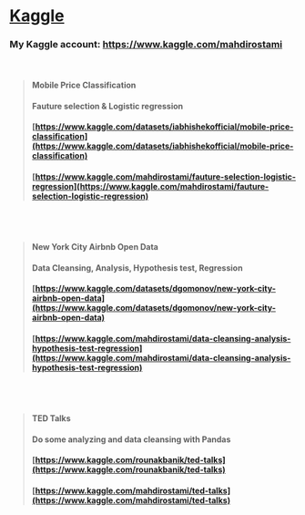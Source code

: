 # [Kaggle](https://www.kaggle.com/)

### My Kaggle account: <a href="https://www.kaggle.com/mahdirostami">https://www.kaggle.com/mahdirostami</a>
<br>

> #### Mobile Price Classification
> #### Fauture selection & Logistic regression
> #### [https://www.kaggle.com/datasets/iabhishekofficial/mobile-price-classification](https://www.kaggle.com/datasets/iabhishekofficial/mobile-price-classification)
> #### [https://www.kaggle.com/mahdirostami/fauture-selection-logistic-regression](https://www.kaggle.com/mahdirostami/fauture-selection-logistic-regression)
<br>
<br>

> #### New York City Airbnb Open Data
> #### Data Cleansing, Analysis, Hypothesis test, Regression 
> #### [https://www.kaggle.com/datasets/dgomonov/new-york-city-airbnb-open-data](https://www.kaggle.com/datasets/dgomonov/new-york-city-airbnb-open-data)
> #### [https://www.kaggle.com/mahdirostami/data-cleansing-analysis-hypothesis-test-regression](https://www.kaggle.com/mahdirostami/data-cleansing-analysis-hypothesis-test-regression)
<br>
<br>

> #### TED Talks 
> #### Do some analyzing and data cleansing with Pandas
> #### [https://www.kaggle.com/rounakbanik/ted-talks](https://www.kaggle.com/rounakbanik/ted-talks)
> #### [https://www.kaggle.com/mahdirostami/ted-talks](https://www.kaggle.com/mahdirostami/ted-talks)
<br>
<br>





